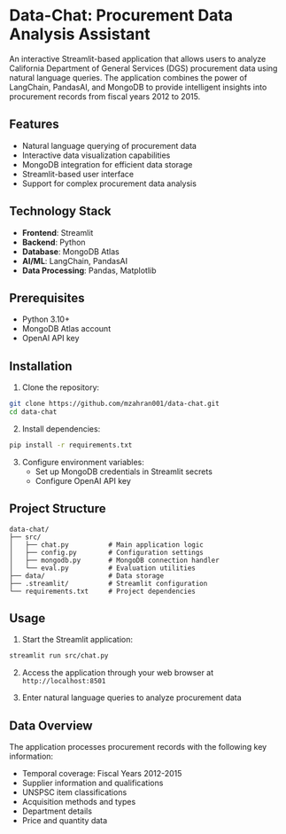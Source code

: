 # Data-Chat: Procurement Data Analysis Assistant

An interactive Streamlit-based application that allows users to analyze California Department of General Services (DGS) procurement data using natural language queries. The application combines the power of LangChain, PandasAI, and MongoDB to provide intelligent insights into procurement records from fiscal years 2012 to 2015.

## Features

- Natural language querying of procurement data
- Interactive data visualization capabilities
- MongoDB integration for efficient data storage
- Streamlit-based user interface
- Support for complex procurement data analysis

## Technology Stack

- **Frontend**: Streamlit
- **Backend**: Python
- **Database**: MongoDB Atlas
- **AI/ML**: LangChain, PandasAI
- **Data Processing**: Pandas, Matplotlib

## Prerequisites

- Python 3.10+
- MongoDB Atlas account
- OpenAI API key

## Installation

1. Clone the repository:
```bash
git clone https://github.com/mzahran001/data-chat.git
cd data-chat
```

2. Install dependencies:
```bash
pip install -r requirements.txt
```

3. Configure environment variables:
   - Set up MongoDB credentials in Streamlit secrets
   - Configure OpenAI API key

## Project Structure

```
data-chat/
├── src/
│   ├── chat.py          # Main application logic
│   ├── config.py        # Configuration settings
│   ├── mongodb.py       # MongoDB connection handler
│   └── eval.py          # Evaluation utilities
├── data/                # Data storage
├── .streamlit/          # Streamlit configuration
└── requirements.txt     # Project dependencies
```

## Usage

1. Start the Streamlit application:
```bash
streamlit run src/chat.py
```

2. Access the application through your web browser at `http://localhost:8501`

3. Enter natural language queries to analyze procurement data

## Data Overview

The application processes procurement records with the following key information:
- Temporal coverage: Fiscal Years 2012-2015
- Supplier information and qualifications
- UNSPSC item classifications
- Acquisition methods and types
- Department details
- Price and quantity data